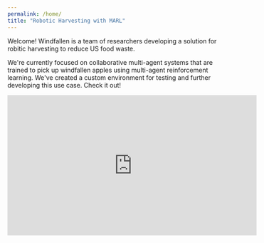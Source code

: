```yaml
---
permalink: /home/
title: "Robotic Harvesting with MARL"
---
```


Welcome! Windfallen is a team of researchers developing a solution for robitic harvesting to reduce US food waste. 

We're currently focused on collaborative multi-agent systems that are trained to pick up windfallen apples using multi-agent reinforcement learning. We've created a custom environment for testing and further developing this use case. Check it out! 

<iframe width="560" height="315" src="https://www.youtube.com/embed/EZf0L3TJ7eQ" frameborder="0" allow="accelerometer; autoplay; encrypted-media; gyroscope; picture-in-picture" allowfullscreen></iframe>


